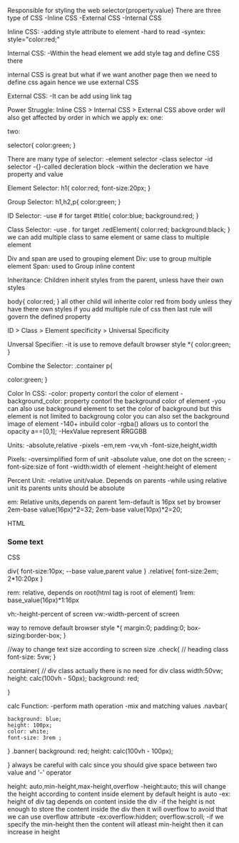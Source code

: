 Responsible for styling the web
selector{property:value}
There are three type of CSS
-Inline CSS
-External CSS
-Internal CSS

Inline CSS:
-adding style attribute to element
-hard to read
-syntex: style="color:red;"

Internal CSS:
-Within the head element we add style tag and define CSS there

<style>
    h1{

        color:red;
        font-size:50px;
    }

</style>

internal CSS is great but what if we want another page then we need to define css again hence we use external CSS

External CSS:
-It can be add using link tag

<link rel="stylesheet" href="./styles.css"/>

Power Struggle: Inline CSS > Internal CSS > External CSS
above order will also get affected by order in which we apply
ex:
one:

<style>
    h1{

        color:red;
        font-size:50px;
    }

</style>
<link rel="stylesheet" href="./styles.css"/>
two:
<link rel="stylesheet" href="./styles.css"/>
<style>
    h1{
        //this will get applied
        color:red;
        font-size:50px;
    }

</style>

selector{
color:green;
}

<!-- CSS Selector -->

There are many type of selector:
-element selector
-class selector
-id selector
-{}-called decleration block
-within the decleration we have property and value

Element Selector:
h1{
color:red;
font-size:20px;
}

Group Selector:
h1,h2,p{
color:green;
}

ID Selector:
-use # for target
#title{
color:blue;
background:red;
}

Class Selector:
-use . for target
.redElement{
color:red;
background:black;
}
we can add multiple class to same element or same class to multiple element

Div and span are used to grouping element
Div: use to group multiple element
Span: used to Group inline content

Inheritance:
Children inherit styles from the parent, unless have their own styles

body{
color:red;
}
all other child will inherite color red from body unless they have there own styles
if you add multiple rule of css then last rule will govern the defined property

ID > Class > Element specificity > Universal Specificity

Unversal Specifier:
-it is use to remove default browser style
\*{
color:green;
}

Combine the Selector:
.container p{

<!-- only those paragraph are selected those are inside the container -->

color:green;
}

Color In CSS:
-color: property contorl the color of element
-background_color: property contorl the background color of element
-you can also use background element to set the color of background but this element is not limited to backgroung color you can also set the background image of element
-140+ inbuild color
-rgba() allows us to contorl the opacity a==[0,1];
-HexValue represent RRGGBB

Units:
-absolute,relative
-pixels
-em,rem
-vw,vh
-font-size,height,width

Pixels:
-oversimplified form of unit
-absolute value, one dot on the screen;
-font-size:size of font
-width:width of element
-height:height of element

Percent Unit:
-relative unit/value. Depends on parents
-while using relative unit its parents units should be absolute

em: Relative units,depends on parent
1em-default is 16px set by browser
2em-base value(16px)*2=32;
2em-base value(10px)*2=20;

HTML

<div>
    <h3 class="relavtive">Some text</h3>
</div>

CSS

div{
font-size:10px; --base value,parent value
}
.relative{
font-size:2em; 2\*10:20px
}

rem: relative, depends on root(html tag is root of element)
1rem: base_value(16px)\*1:16px

vh:-height-percent of screen
vw:-width-percent of screen

way to remove default browser style
\*{
margin:0;
padding:0;
box-sizing:border-box;
}

//way to change text size according to screen size
.check{
// heading class
font-size: 5vw;
}

.container{
// div class actually there is no need for div class
width:50vw;
height: calc(100vh - 50px);
background: red;

}

calc Function:
-perform math operation
-mix and matching values
.navbar{

    background: blue;
    height: 100px;
    color: white;
    font-size: 3rem ;

}
.banner{
background: red;
height: calc(100vh - 100px);

}
always be careful with calc since you should give space between two value and '-' operator

height: auto,min-height,max-height,overflow
-height:auto; this will change the height according to content inside element by default height is auto
-ex: height of div tag depends on content inside the div
-if the height is not enough to store the content inside the div then it will overflow to avoid that we can use overflow attribute
-ex:overflow:hidden; overflow:scroll;
-if we specify the min-height then the content will atleast min-height then it can increase in height
